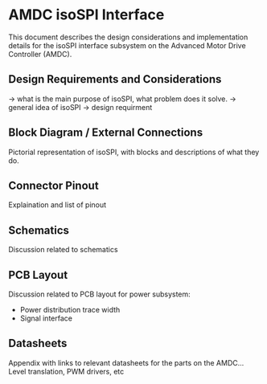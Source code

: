 # AMDC isoSPI Interface

This document describes the design considerations and implementation details for the isoSPI interface subsystem on the Advanced Motor Drive Controller (AMDC).

## Design Requirements and Considerations

-> what is the main purpose of isoSPI, what problem does it solve.
-> general idea of isoSPI
-> design requirment

## Block Diagram / External Connections

Pictorial representation of isoSPI, with blocks and descriptions of what they do.

## Connector Pinout

Explaination and list of pinout

## Schematics

Discussion related to schematics

## PCB Layout

Discussion related to PCB layout for power subsystem:
- Power distribution trace width
- Signal interface

## Datasheets

Appendix with links to relevant datasheets for the parts on the AMDC... Level translation, PWM drivers, etc

